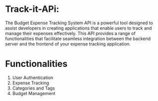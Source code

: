 # Track-it-APi: 

The Budget Expense Tracking System API is a powerful tool designed to assist developers in creating applications that enable users to track and manage their expenses effectively. This API provides a range of functionalities that facilitate seamless integration between the backend server and the frontend of your expense tracking application.
# Functionalities
1. User Authentication
2. Expense Tracking
3. Categories and Tags
4. Budget Management
